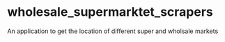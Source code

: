 # wholesale_supermarktet_scrapers
An application to get the location of different super and wholsale markets
